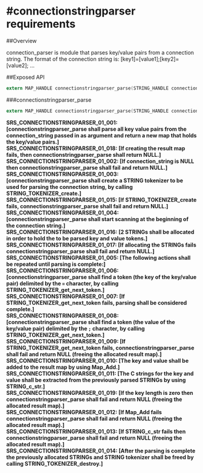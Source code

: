 #connectionstringparser requirements
====================================

##Overview

connection_parser is module that parses key/value pairs from a connection string.
The format of the connection string is:
[key1]=[value1];[key2]=[value2]; ...

##Exposed API

```c
extern MAP_HANDLE connectionstringparser_parse(STRING_HANDLE connection_string);
```

###connectionstringparser_parse

```c
extern MAP_HANDLE connectionstringparser_parse(STRING_HANDLE connection_string);
```

**SRS_CONNECTIONSTRINGPARSER_01_001: [**connectionstringparser_parse shall parse all key value pairs from the connection_string passed in as argument and return a new map that holds the key/value pairs.**]**  
**SRS_CONNECTIONSTRINGPARSER_01_018: [**If creating the result map fails, then connectionstringparser_parse shall return NULL.**]**   
**SRS_CONNECTIONSTRINGPARSER_01_002: [**If connection_string is NULL then connectionstringparser_parse shall fail and return NULL.**]**   
**SRS_CONNECTIONSTRINGPARSER_01_003: [**connectionstringparser_parse shall create a STRING tokenizer to be used for parsing the connection string, by calling STRING_TOKENIZER_create.**]**  
**SRS_CONNECTIONSTRINGPARSER_01_015: [**If STRING_TOKENIZER_create fails, connectionstringparser_parse shall fail and return NULL.**]**   
**SRS_CONNECTIONSTRINGPARSER_01_004: [**connectionstringparser_parse shall start scanning at the beginning of the connection string.**]**   
**SRS_CONNECTIONSTRINGPARSER_01_016: [**2 STRINGs shall be allocated in order to hold the to be parsed key and value tokens.**]**  
**SRS_CONNECTIONSTRINGPARSER_01_017: [**If allocating the STRINGs fails connectionstringparser_parse shall fail and return NULL.**]**   
**SRS_CONNECTIONSTRINGPARSER_01_005: [**The following actions shall be repeated until parsing is complete:**]**   
**SRS_CONNECTIONSTRINGPARSER_01_006: [**connectionstringparser_parse shall find a token (the key of the key/value pair) delimited by the `=` character, by calling STRING_TOKENIZER_get_next_token.**]**  
**SRS_CONNECTIONSTRINGPARSER_01_007: [**If STRING_TOKENIZER_get_next_token fails, parsing shall be considered complete.**]**  
**SRS_CONNECTIONSTRINGPARSER_01_008: [**connectionstringparser_parse shall find a token (the value of the key/value pair) delimited by the `;` character, by calling STRING_TOKENIZER_get_next_token.**]**    
**SRS_CONNECTIONSTRINGPARSER_01_009: [**If STRING_TOKENIZER_get_next_token fails, connectionstringparser_parse shall fail and return NULL (freeing the allocated result map).**]**  
**SRS_CONNECTIONSTRINGPARSER_01_010: [**The key and value shall be added to the result map by using Map_Add.**]**  
**SRS_CONNECTIONSTRINGPARSER_01_011: [**The C strings for the key and value shall be extracted from the previously parsed STRINGs by using STRING_c_str.**]**  
**SRS_CONNECTIONSTRINGPARSER_01_019: [**If the key length is zero then connectionstringparser_parse shall fail and return NULL (freeing the allocated result map).**]**   
**SRS_CONNECTIONSTRINGPARSER_01_012: [**If Map_Add fails connectionstringparser_parse shall fail and return NULL (freeing the allocated result map).**]**  
**SRS_CONNECTIONSTRINGPARSER_01_013: [**If STRING_c_str fails then connectionstringparser_parse shall fail and return NULL (freeing the allocated result map).**]**  
**SRS_CONNECTIONSTRINGPARSER_01_014: [**After the parsing is complete the previously allocated STRINGs and STRING tokenizer shall be freed by calling STRING_TOKENIZER_destroy.**]**  

